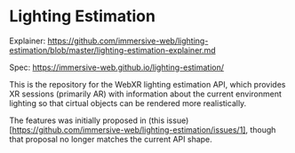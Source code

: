 Lighting Estimation
===================

Explainer: https://github.com/immersive-web/lighting-estimation/blob/master/lighting-estimation-explainer.md

Spec: https://immersive-web.github.io/lighting-estimation/

This is the repository for the WebXR lighting estimation API, which provides XR sessions (primarily AR) with information about the current environment lighting so that cirtual objects can be rendered more realistically.

The features was initially proposed in (this issue)[https://github.com/immersive-web/lighting-estimation/issues/1], though that proposal no longer matches the current API shape. 
